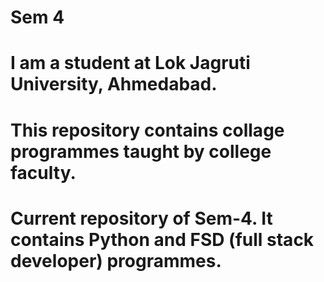# Sem 4
# I am a student at Lok Jagruti University, Ahmedabad.
# This repository contains collage programmes taught by college faculty.
# Current repository of Sem-4. It contains Python and FSD (full stack developer) programmes.
